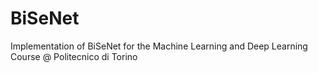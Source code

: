 # BiSeNet
Implementation of BiSeNet for the Machine Learning and Deep Learning Course @ Politecnico di Torino
